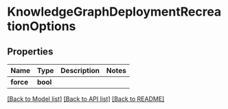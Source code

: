 # KnowledgeGraphDeploymentRecreationOptions

## Properties
Name | Type | Description | Notes
------------ | ------------- | ------------- | -------------
**force** | **bool** |  | 

[[Back to Model list]](../README.md#documentation-for-models) [[Back to API list]](../README.md#documentation-for-api-endpoints) [[Back to README]](../README.md)


